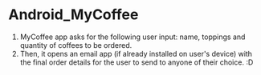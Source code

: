 # Android_MyCoffee
1. MyCoffee app asks for the following user input: name, toppings and quantity of coffees to be ordered.
2. Then, it opens an email app (if already installed on user's device) with the final order details for the user to send to anyone of their choice. :D
